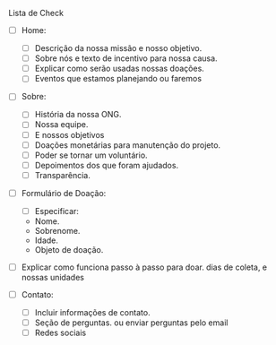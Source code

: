 Lista de Check

- [ ] Home:
	- [ ] Descrição da nossa missão e nosso objetivo.
	- [ ] Sobre nós e texto de incentivo para nossa causa.
	- [ ]  Explicar como serão usadas nossas doações.
	- [ ] Eventos que estamos planejando ou faremos

- [ ] Sobre:
    - [ ] História da nossa ONG.
    - [ ] Nossa equipe.
    - [ ] E nossos objetivos
    - [ ] Doações monetárias para manutenção do projeto.
    - [ ] Poder se tornar um voluntário.
    - [ ] Depoimentos dos que foram ajudados.
    - [ ] Transparência.

- [ ] Formulário de Doação:
    - [ ] Especificar:
     * Nome. 
	* Sobrenome. 
	* Idade. 
	* Objeto de doação.
- [ ] Explicar como funciona passo à passo para doar. dias de coleta, e
nossas unidades


- [ ] Contato: 
	- [ ] Incluir informações de contato.
	- [ ] Seção de perguntas. ou enviar perguntas pelo email
	- [ ] Redes sociais
